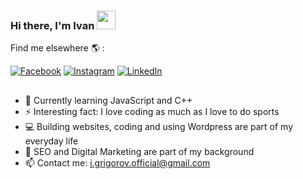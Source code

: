 ### Hi there, I'm Ivan <img src="https://media.giphy.com/media/a6XgGb3K1slXuMi1KR/giphy.gif" width="30px" height="30px">


Find me elsewhere :earth_americas: :

[![Facebook](https://img.shields.io/badge/-Facebook-00B2FF?style=flat-square&logo=Facebook&logoColor=white)](https://www.facebook.com/ivan.grigorov.904/)
[![Instagram](https://img.shields.io/badge/-Instagram-e4405f?style=flat-square&logo=Instagram&logoColor=white)](https://www.instagram.com/ivangrigorov_/) 
[![LinkedIn](https://img.shields.io/badge/-LinkedIn-0e76a8?style=flat-square&logo=Linkedin&logoColor=white)](https://www.linkedin.com/in/ivan-e-grigorov/)

##

- 🌱 Currently learning JavaScript and C++
- ⚡ Interesting fact: I love coding as much as I love to do sports
- 💻 Building websites, coding and using Wordpress are part of my everyday life
- 💬 SEO and Digital Marketing are part of my background
- 📫 Contact me: i.grigorov.official@gmail.com
